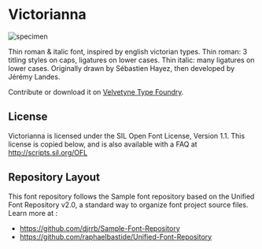 # Victorianna

![specimen](https://github.com/velvetyne/victorianna/blob/master/specimen.png)

Thin roman & italic font, inspired by english victorian types. Thin roman: 3 titling styles on caps, ligatures on lower cases. Thin italic: many ligatures on lower cases. Originally drawn by Sébastien Hayez, then developed by Jérémy Landes.

Contribute or download it on [Velvetyne Type Foundry](http://velvetyne.fr/fonts/victorianna/).

## License

Victorianna is licensed under the SIL Open Font License, Version 1.1.
This license is copied below, and is also available with a FAQ at
http://scripts.sil.org/OFL

## Repository Layout

This font repository follows the Sample font repository based on the Unified Font Repository v2.0,
a standard way to organize font project source files. Learn more at :
- https://github.com/djrrb/Sample-Font-Repository
- https://github.com/raphaelbastide/Unified-Font-Repository
